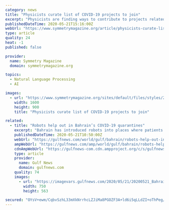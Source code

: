 ```yaml
---
category: news
title: "Physicists curate list of COVID-19 projects to join"
excerpt: "Physicists are finding ways to contribute to projects related to epidemiology, diagnosis, treatment, supporting healthcare systems, and studying public sentiment."
publishedDateTime: 2020-05-21T15:16:00Z
webUrl: "https://www.symmetrymagazine.org/article/physicists-curate-list-of-covid-19-projects-to-join"
type: article
quality: 24
heat: -1
published: false

provider:
  name: Symmetry Magazine
  domain: symmetrymagazine.org

topics:
  - Natural Language Processing
  - AI

images:
  - url: "https://www.symmetrymagazine.org/sites/default/files/styles/2015_hero/public/images/standard/Header_COVID-19_projects.jpg?itok=t8oVMmSL"
    width: 1600
    height: 900
    title: "Physicists curate list of COVID-19 projects to join"

related:
  - title: "Robots help out in Bahrain’s COVID-19 quarantines"
    excerpt: "Bahrain has introduced robots into places where patients of the new coronavirus are isolated and treated in an effort to protect health workers from contracting the potentially fatal virus, officials have said “This experiment is the first of its kind in Bahrain and has been done to utilise artificial intelligence technology and determine the scope of its benefits in providing medical care in isolation and treatment centres,"
    publishedDateTime: 2020-05-21T10:50:00Z
    webUrl: "https://gulfnews.com/world/gulf/bahrain/robots-help-out-in-bahrains-covid-19-quarantines-1.1590059107750"
    ampWebUrl: "https://gulfnews.com/amp/world/gulf/bahrain/robots-help-out-in-bahrains-covid-19-quarantines-1.1590059107750"
    cdnAmpWebUrl: "https://gulfnews-com.cdn.ampproject.org/c/s/gulfnews.com/amp/world/gulf/bahrain/robots-help-out-in-bahrains-covid-19-quarantines-1.1590059107750"
    type: article
    provider:
      name: Gulf News
      domain: gulfnews.com
    quality: 74
    images:
      - url: "https://imagevars.gulfnews.com/2020/05/21/20200521_Bahrain_robot_17236e75595_large.jpg"
        width: 750
        height: 563

secured: "OYsV+ewm/CqbvSzhL33mXkNrrhcLZJiMa8PGOZF3A+ld6i5qLLdZI+oThPeg/wzwhucpbVW3sorPvFvGq6lfVtcectZkwY11/zpCp4TAUMJzWBq85eKddAXGCoeaJuBLF61zhb8ZYss+yeh5PpUydJVAvBdqSFmMwI7eBaRhAJJlf1365lTtdl8aPe0jbXIJVzo86yXparHttax7s2HGO4/drpNnGw2VbGnF4wvtFet49II0GfKaP+x0h4MCE0Wf1q9xUYdllcUUJZWBt5/zjzlr4nQEHNajdhD3KO9GeNjkrzMw0FNd5Rr9+J1J/0mStqvt1iOW0dw7Sl9vwt20lRNIrtYFZX2WIWw9Q9GEkJ0lR7jFbrMTGpA1TzqAd4HPGkNTUgSNVk+j4RxQX6dwve+IFPmiANnR0wSJm2r477q4PR5C6/lJ3GI41MNGblep9ahZhA0CLSf6J/ZR84+Yw6Fg1uWpShOhUAmmw2BGH1M=;cP47x9zdxqMZZVcpiiY7RQ=="
---
```


